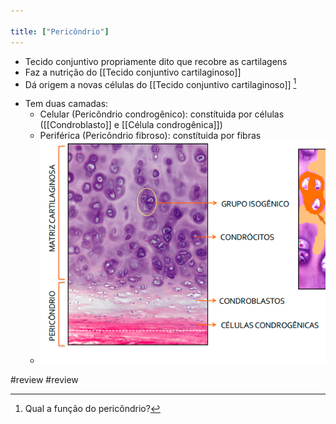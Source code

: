 ```yaml
---

title: ["Pericôndrio"]
---
```

+ Tecido conjuntivo propriamente dito que recobre as cartilagens
+ Faz a nutrição do [[Tecido conjuntivo cartilaginoso]]
+ Dá origem a novas células do [[Tecido conjuntivo cartilaginoso]] [^925375]

[^925375]: Qual a função do pericôndrio?

+ Tem duas camadas:
	+ Celular (Pericôndrio condrogênico): constítuida por células ([[Condroblasto]] e [[Célula condrogênica]])
	+ Periférica (Pericôndrio fibroso): constítuida por fibras
	+ ![Pasted image 20210415135017.png](Pasted%20image%2020210415135017.png)


#review #review 
